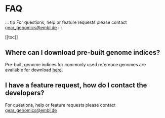 # FAQ

::: tip
For questions, help or feature requests please contact gear_genomics@embl.de
:::

[[toc]]

## Where can I download pre-built genome indices?

Pre-built genome indices for commonly used reference genomes are available for download [here](https://gear-genomics.embl.de/data/tracy/).

## I have a feature request, how do I contact the developers?

For questions, help or feature requests please contact gear_genomics@embl.de
